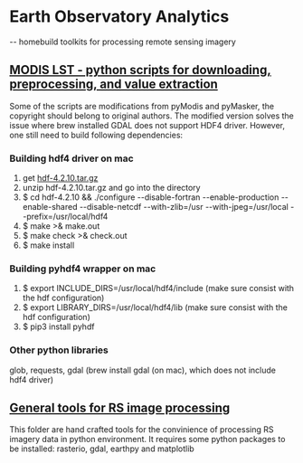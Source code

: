 # Earth Observatory Analytics
-- homebuild toolkits for processing remote sensing imagery

## [MODIS LST - python scripts for downloading, preprocessing, and value extraction](https://github.com/ramenwang/earth-analytics/tree/master/MODIS_LST)

Some of the scripts are modifications from pyModis and pyMasker, the copyright should belong to original authors. 
The modified version solves the issue where brew installed GDAL does not support HDF4 driver. However, one still need to build following dependencies:

### Building hdf4 driver on mac

1. get [hdf-4.2.10.tar.gz](https://support.hdfgroup.org/ftp/HDF/releases/HDF4.2.10/src/hdf-4.2.10.tar.gz)
2. unzip hdf-4.2.10.tar.gz and go into the directory
3. $ cd hdf-4.2.10 && ./configure --disable-fortran --enable-production --enable-shared --disable-netcdf --with-zlib=/usr --with-jpeg=/usr/local --prefix=/usr/local/hdf4
4. $ make >& make.out
5. $ make check >& check.out
6. $ make install

### Building pyhdf4 wrapper on mac

1. $ export INCLUDE_DIRS=/usr/local/hdf4/include (make sure consist with the hdf configuration)
2. $ export LIBRARY_DIRS=/usr/local/hdf4/lib (make sure consist with the hdf configuration)
3. $ pip3 install pyhdf

### Other python libraries
glob, requests, gdal (brew install gdal (on mac), which does not include hdf4 driver)


## [General tools for RS image processing](https://github.com/ramenwang/earth-analytics/tree/master/general_tools)

This folder are hand crafted tools for the convinience of processing RS imagery data in python environment. It requires some python packages to be installed: rasterio, gdal, earthpy and matplotlib
